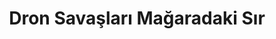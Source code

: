 ---
order: 7
title:  "Dron Savaşları Mağaradaki Sır"
img: "assets/images/slides/4.jpg"
mobile-img: "assets/images/slides/4m.jpg"
href: "/kitaplar/dron-savaslari-magaradaki-sir"
target: "" # _blank
---